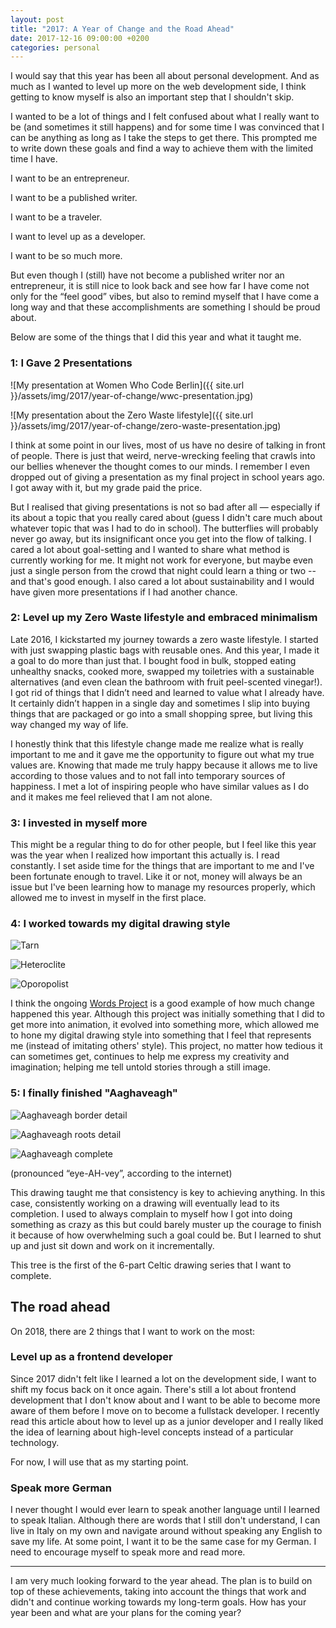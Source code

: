 ```yaml
---
layout: post
title: "2017: A Year of Change and the Road Ahead"
date: 2017-12-16 09:00:00 +0200
categories: personal
---
```


I would say that this year has been all about personal development. And as much as I wanted to level up more on the web development side, I think getting to know myself is also an important step that I shouldn't skip.

I wanted to be a lot of things and I felt confused about what I really want to be (and sometimes it still happens) and for some time I was convinced that I can be anything as long as I take the steps to get there. This prompted me to write down these goals and find a way to achieve them with the limited time I have.

I want to be an entrepreneur.

I want to be a published writer.

I want to be a traveler.

I want to level up as a developer.

I want to be so much more.

But even though I (still) have not become a published writer nor an entrepreneur, it is still nice to look back and see how far I have come not only for the “feel good” vibes, but also to remind myself that I have come a long way and that these accomplishments are something I should be proud about.

Below are some of the things that I did this year and what it taught me.

### 1: I Gave 2 Presentations

![My presentation at Women Who Code Berlin]({{ site.url }}/assets/img/2017/year-of-change/wwc-presentation.jpg)

![My presentation about the Zero Waste lifestyle]({{ site.url }}/assets/img/2017/year-of-change/zero-waste-presentation.jpg)

I think at some point in our lives, most of us have no desire of talking in front of people. There is just that weird, nerve-wrecking feeling that crawls into our bellies whenever the thought comes to our minds. I remember I even dropped out of giving a presentation as my final project in school years ago. I got away with it, but my grade paid the price.

But I realised that giving presentations is not so bad after all — especially if its about a topic that you really cared about (guess I didn't care much about whatever topic that was I had to do in school). The butterflies will probably never go away, but its insignificant once you get into the flow of talking. I cared a lot about goal-setting and I wanted to share what method is currently working for me. It might not work for everyone, but maybe even just a single person from the crowd that night could learn a thing or two -- and that's good enough. I also cared a lot about sustainability and I would have given more presentations if I had another chance.

### 2: Level up my Zero Waste lifestyle and embraced minimalism
Late 2016, I kickstarted my journey towards a zero waste lifestyle. I started with just swapping plastic bags with reusable ones. And this year, I made it a goal to do more than just that. I bought food in bulk, stopped eating unhealthy snacks, cooked more, swapped my toiletries with a sustainable alternatives (and even clean the bathroom with fruit peel-scented vinegar!). I got rid of things that I didn’t need and learned to value what I already have. It certainly didn’t happen in a single day and sometimes I slip into buying things that are packaged or go into a small shopping spree, but living this way changed my way of life.

I honestly think that this lifestyle change made me realize what is really important to me and it gave me the opportunity to figure out what my true values are. Knowing that made me truly happy because it allows me to live according to those values and to not fall into temporary sources of happiness. I met a lot of inspiring people who have similar values as I do and it makes me feel relieved that I am not alone.

### 3: I invested in myself more
This might be a regular thing to do for other people, but I feel like this year was the year when I realized how important this actually is. I read constantly. I set aside time for the things that are important to me and I've been fortunate enough to travel. Like it or not, money will always be an issue but I've been learning how to manage my resources properly, which allowed me to invest in myself in the first place.

### 4: I worked towards my digital drawing style

![Tarn]({{site.url}}/assets/img/2017/year-of-change/tarn.png)

![Heteroclite]({{site.url}}/assets/img/2017/year-of-change/heteroclite.png)

![Oporopolist]({{site.url}}/assets/img/2017/year-of-change/oporopolist.png)

I think the ongoing [Words Project](https://charisseysabel.github.io/the-words-project/#/) is a good example of how much change happened this year. Although this project was initially something that I did to get more into animation, it evolved into something more, which allowed me to hone my digital drawing style into something that I feel that represents me (instead of imitating others' style). This project, no matter how tedious it can sometimes get, continues to help me express my creativity and imagination; helping me tell untold stories through a still image.

### 5: I finally finished "Aaghaveagh"

![Aaghaveagh border detail]({{site.url}}/assets/img/2017/year-of-change/aaghaveagh-border-detail.jpg)

![Aaghaveagh roots detail]({{site.url}}/assets/img/2017/year-of-change/aaghaveagh-roots-detail.jpg)

![Aaghaveagh complete]({{site.url}}/assets/img/2017/year-of-change/aaghaveagh-complete.jpg)

(pronounced “eye-AH-vey”, according to the internet)

This drawing taught me that consistency is key to achieving anything. In this case, consistently working on a drawing will eventually lead to its completion. I used to always complain to myself how I got into doing something as crazy as this but could barely muster up the courage to finish it because of how overwhelming such a goal could be. But I learned to shut up and just sit down and work on it incrementally.

This tree is the first of the 6-part Celtic drawing series that I want to complete.


## The road ahead
On 2018, there are 2 things that I want to work on the most:

### Level up as a frontend developer
Since 2017 didn't felt like I learned a lot on the development side, I want to shift my focus back on it once again. There's still a lot about frontend development that I don't know about and I want to be able to become more aware of them before I move on to become a fullstack developer. I recently read this article about how to level up as a junior developer and I really liked the idea of learning about high-level concepts instead of a particular technology.

For now, I will use that as my starting point.

### Speak more German
I never thought I would ever learn to speak another language until I learned to speak Italian. Although there are words that I still don't understand, I can live in Italy on my own and navigate around without speaking any English to save my life. At some point, I want it to be the same case for my German. I need to encourage myself to speak more and read more.

***

I am very much looking forward to the year ahead. The plan is to build on top of these achievements, taking into account the things that work and didn't and continue working towards my long-term goals.
How has your year been and what are your plans for the coming year?
